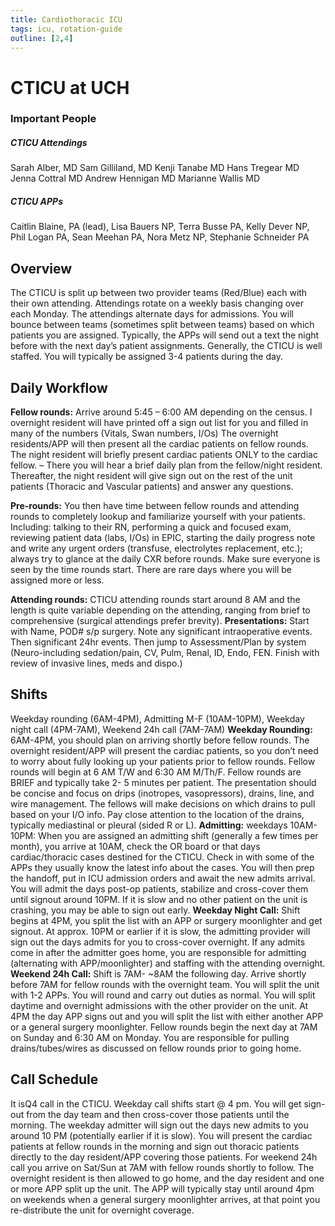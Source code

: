 ```yaml
---
title: Cardiothoracic ICU
tags: icu, rotation-guide
outline: [2,4]
---
```


# CTICU at UCH

### Important People

##### CTICU Attendings
Sarah Alber, MD
Sam Gilliland, MD
Kenji Tanabe MD
Hans Tregear MD
Jenna Cottral MD
Andrew Hennigan MD
Marianne Wallis MD

##### CTICU APPs
Caitlin Blaine, PA (lead), Lisa Bauers NP, Terra Busse PA, Kelly Dever NP, Phil Logan PA, Sean Meehan PA, Nora Metz NP, Stephanie Schneider PA

## Overview
The CTICU is split up between two provider teams (Red/Blue) each with their own attending. Attendings rotate
on a weekly basis changing over each Monday. The attendings alternate days for admissions. You will bounce
between teams (sometimes split between teams) based on which patients you are assigned. Typically, the APPs
will send out a text the night before with the next day’s patient assignments. Generally, the CTICU is well
staffed. You will typically be assigned 3-4 patients during the day. 

## Daily Workflow
**Fellow rounds:** Arrive around 5:45 – 6:00 AM depending on the census. I overnight resident will have
printed off a sign out list for you and filled in many of the numbers (Vitals, Swan numbers, I/Os) The
overnight residents/APP will then present all the cardiac patients on fellow rounds. The night resident 
will briefly present cardiac patients ONLY to the cardiac fellow. – There you will
hear a brief daily plan from the fellow/night resident. Thereafter, the night resident
will give sign out on the rest of the unit patients (Thoracic and Vascular patients)
and answer any questions.

**Pre-rounds:** You then have time between fellow rounds and attending rounds to completely lookup and
familiarize yourself with your patients. Including: talking to their RN, performing a quick and focused
exam, reviewing patient data (labs, I/Os) in EPIC, starting the daily progress note and write any urgent
orders (transfuse, electrolytes replacement, etc.); always try to glance at the daily CXR before rounds.
Make sure everyone is seen by the time rounds start. There are rare days where you will be assigned more or less.

**Attending rounds:** CTICU attending rounds start around 8 AM and the length is quite variable 
depending on the attending, ranging from brief to comprehensive (surgical attendings prefer brevity).
**Presentations:** Start with Name, POD# s/p surgery. Note any significant intraoperative events. Then 
significant 24hr events. Then jump to Assessment/Plan by system (Neuro-including sedation/pain, CV, 
Pulm, Renal, ID, Endo, FEN. Finish with review of invasive lines, meds and dispo.)

## Shifts
Weekday rounding (6AM-4PM), Admitting M-F (10AM-10PM), Weekday night call (4PM-7AM), Weekend
24h call (7AM-7AM)
**Weekday Rounding:** 6AM-4PM, you should plan on arriving shortly before fellow rounds. The 
overnight resident/APP will present the cardiac patients, so you don’t need to worry about fully looking 
up your patients prior to fellow rounds. Fellow rounds will begin at 6 AM T/W and 6:30 AM M/Th/F. 
Fellow rounds are BRIEF and typically take 2- 5 minutes per patient. The presentation should be 
concise and focus on drips (inotropes, vasopressors), drains, line, and wire management. The fellows 
will make decisions on which drains to pull based on your I/O info. Pay close attention to the location of 
the drains, typically mediastinal or pleural (sided R or L).
**Admitting:** weekdays 10AM-10PM: When you are assigned an admitting shift 
(generally a few times per month), you arrive at 10AM, check the OR board or that 
days cardiac/thoracic cases destined for the CTICU. Check in with some of the 
APPs they usually know the latest info about the cases. You will then prep the handoff, put in ICU 
admission orders and await the new admits arrival. You will admit the days post-op patients, stabilize 
and cross-cover them until signout around 10PM. If it is slow and no other patient on the unit is 
crashing, you may be able to sign out early.
**Weekday Night Call:** Shift begins at 4PM, you split the list with an APP or surgery moonlighter and get 
signout. At approx. 10PM or earlier if it is slow, the admitting provider will sign out the days admits for 
you to cross-cover overnight. If any admits come in after the admitter goes home, you are responsible 
for admitting (alternating with APP/moonlighter) and staffing with the attending overnight.
**Weekend 24h Call:** Shift is 7AM- ~8AM the following day. Arrive shortly before 7AM for fellow 
rounds with the overnight team. You will split the unit with 1-2 APPs. You will round and carry out 
duties as normal. You will split daytime and overnight admissions with the other provider on the unit. 
At 4PM the day APP signs out and you will split the list with either another APP or a general surgery 
moonlighter. Fellow rounds begin the next day at 7AM on Sunday and 6:30 AM on Monday. You are 
responsible for pulling drains/tubes/wires as discussed on fellow rounds prior to going home.

## Call Schedule
It isQ4 call in the CTICU. Weekday call shifts start @ 4 pm. You will get sign-out from the day team and then
cross-cover those patients until the morning. The weekday admitter will sign out the days new admits to you
around 10 PM (potentially earlier if it is slow). You will present the cardiac patients at fellow rounds in the
morning and sign out thoracic patients directly to the day resident/APP covering those patients. For weekend
24h call you arrive on Sat/Sun at 7AM with fellow rounds shortly to follow. The overnight resident is then
allowed to go home, and the day resident and one or more APP split up the unit. The APP will typically stay
until around 4pm on weekends when a general surgery moonlighter arrives, at that point you re-distribute the
unit for overnight coverage. 
